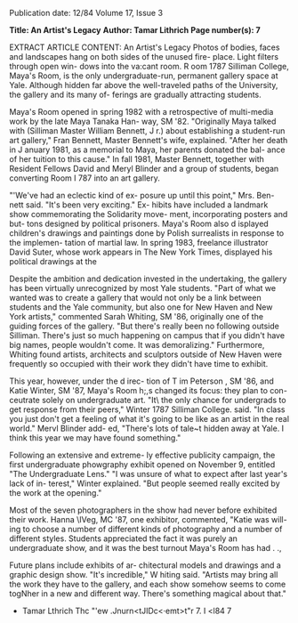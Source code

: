 Publication date: 12/84
Volume 17, Issue 3

**Title: An Artist's Legacy**
**Author: Tamar Lithrich**
**Page number(s): 7**

EXTRACT ARTICLE CONTENT:
An Artist's Legacy 
Photos of bodies, faces and landscapes 
hang on both sides of the unused fire-
place. Light filters through open win-
dows into the va:cant room. R oom 1787 
Silliman College, Maya's Room, is the 
only undergraduate-run, 
permanent 
gallery space at Yale. Although hidden 
far above the well-traveled paths of the 
University, the gallery and its many of-
ferings 
are gradually attracting 
students. 

Maya's Room opened in spring 1982 
with a retrospective of multi-media 
work by the late Maya Tanaka Han-
way, SM '82. "Originally Maya talked 
with (Silliman Master William Bennett, 
J r.) about establishing a student-run art 
gallery," 
Fran 
Bennett, 
Master 
Bennett's wife, explained. "After her 
death in J anuary 1981, as a memorial 
to Maya, her parents donated the bal-
ance of her tuition to this cause." In fall 
1981, Master Bennett, together with 
Resident Fellows David and Meryl 
Blinder and a group of students, began 
converting Room I 787 into an art 
gallery. 

"'We've had an eclectic kind of ex-
posure up until this point," Mrs. Ben-
nett said. "It's been very exciting." Ex-
hibits have included a landmark show 
commemorating the Solidarity move-
ment, incorporating posters and but-
tons designed by political prisoners. 
Maya's Room also d isplayed children's 
drawings and paintings done by Polish 
surrealists in response to the implemen-
tation of martial law. In spring 1983, 
freelance illustrator David Suter, whose 
work appears in The New York Times, 
displayed his political drawings at the 

Despite the ambition and dedication 
invested in the undertaking, the gallery 
has been virtually unrecognized by 
most Yale students. "Part of what we 
wanted was to create a gallery that 
would not only be a link between 
students and the Yale community, but 
also one for New Haven and New York 
artists," commented Sarah Whiting, 
SM '86, originally one of the guiding 
forces of the gallery. "But there's really 
been no following outside Silliman. 
There's just so much happening on 
campus that if you didn't have big 
names, people wouldn't come. It was 
demoralizing." Furthermore, Whiting 
found artists, architects and sculptors 
outside of New Haven were frequently 
so occupied with their work they didn't 
have time to exhibit. 

This year, however, under the d irec-
tion of T im Peterson , SM '86, and 
Katie Winter, SM '87, Maya's Room 
h;,s changed its focus: they plan to con-
ceutrate solely on undergraduate art. 
"It\ the only chance for undergrads to 
get response from their peers," Winter 
1787 Silliman College. 
said. "In class you just don't get a feeling 
of what it's going to be like as an artist 
in the real world." Mervl Blinder add-
ed, "There's lots of tale~t hidden away 
at Yale. I think this year we may have 
found something." 

Following an extensive and extreme-
ly effective publicity campaign, the first 
undergraduate 
phowgraphy exhibit 
opened on November 9, entitled "The 
Undergraduate Lens." "I was unsure of 
what to expect after last year's lack of in-
terest," Winter explained. "But people 
seemed really excited by the work at the 
opening." 

Most of the seven photographers in 
the show had never before exhibited 
their work. Hanna \IVeg, MC '87, one 
exhibitor, commented, "Katie was will-
ing to choose a number of different 
kinds of photography and a number of 
different styles. Students appreciated 
the fact it was purely an undergraduate 
show, and it was the best turnout 
Maya's Room has had . ., 

Future plans include exhibits of ar-
chitectural models and drawings and a 
graphic design show. "It's incredible," 
W hiting said. "Artists may bring all the 
work they have to the gallery, and each 
show somehow seems to come togNher 
in a new and different way. There's 
something magical about that." 

- Tamar Lthrich 
Thc "'ew .Jnurn<tJIDc<·emt>t"r 7. I <l84 7